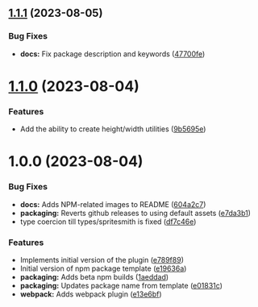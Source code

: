 ## [1.1.1](https://github.com/olenzilla/tailwindcss-plugin-spritesmith/compare/v1.1.0...v1.1.1) (2023-08-05)


### Bug Fixes

* **docs:** Fix package description and keywords ([47700fe](https://github.com/olenzilla/tailwindcss-plugin-spritesmith/commit/47700fe2096e721b15792685bf846831dcae3ce3))

# [1.1.0](https://github.com/olenzilla/tailwindcss-plugin-spritesmith/compare/v1.0.0...v1.1.0) (2023-08-04)


### Features

* Add the ability to create height/width utilities ([9b5695e](https://github.com/olenzilla/tailwindcss-plugin-spritesmith/commit/9b5695e0c2f244bd4bce783c7b3ae5474234e462))

# 1.0.0 (2023-08-04)


### Bug Fixes

* **docs:** Adds NPM-related images to README ([604a2c7](https://github.com/olenzilla/tailwindcss-plugin-spritesmith/commit/604a2c79250a7e9986716db16a4b76ca19ef564b))
* **packaging:** Reverts github releases to using default assets ([e7da3b1](https://github.com/olenzilla/tailwindcss-plugin-spritesmith/commit/e7da3b1ca9784bb1faadcd0f37836bc2fc1e6f3c))
* type coercion till types/spritesmith is fixed ([df7c46e](https://github.com/olenzilla/tailwindcss-plugin-spritesmith/commit/df7c46e494a1437db9c19356b7104bad3ebe1b22))


### Features

* Implements initial version of the plugin ([e789f89](https://github.com/olenzilla/tailwindcss-plugin-spritesmith/commit/e789f8900bdc694bd3a0b16bde901444751eb9b2))
* Initial version of npm package template ([e19636a](https://github.com/olenzilla/tailwindcss-plugin-spritesmith/commit/e19636a7f696f3ded3f792931f79937c84417a19))
* **packaging:** Adds beta npm builds ([1aeddad](https://github.com/olenzilla/tailwindcss-plugin-spritesmith/commit/1aeddad0dc10d76b5616e37ea3e1f60e6188bcce))
* **packaging:** Updates package name from template ([e01831c](https://github.com/olenzilla/tailwindcss-plugin-spritesmith/commit/e01831c171f05b7124124040f127c016fab48c98))
* **webpack:** Adds webpack plugin ([e13e6bf](https://github.com/olenzilla/tailwindcss-plugin-spritesmith/commit/e13e6bf19758ff9e0f2b04ccd8b35346d8cef62c))
